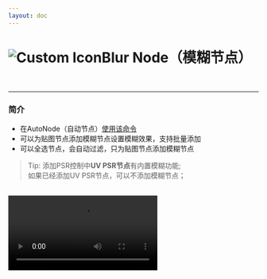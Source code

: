 ```yaml
---
layout: doc
---
```

# <span class="h1-icon"><img src="/img/Blur Node.webp" alt="Custom Icon"></span>Blur Node（模糊节点）

<br/>

---

### 简介

- 在AutoNode（自动节点）[使用该命令](03-RNT-AutoNode)
- 可以为贴图节点添加模糊节点设置模糊效果，支持批量添加
- 可以全选节点，会自动过滤，只为贴图节点添加模糊节点

> Tip: 添加PSR控制中**UV PSR节点**有内置模糊功能;  
如果已经添加UV PSR节点，可以不添加模糊节点；

<br/>

<video controls>
  <source src="/img/command-blur_node.webm" type="video/webm">
</video>

<br/>
<br/>